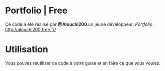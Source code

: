 # Portfolio | Free

Ce code a été réalisé par **@Alouchi200** un jeune développeur. *Portfolio :* http://alouchi200.free.fr/

# Utilisation

Vous pouvez réutiliser ce code à votre guise et en faire ce que vous voulez.
